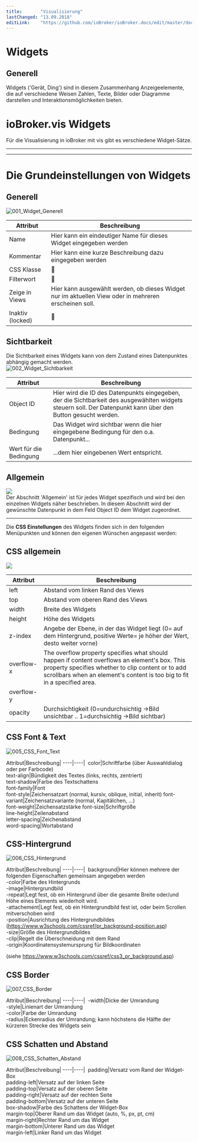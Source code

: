 ```yaml
---
title:       "Visualisierung"
lastChanged: "13.09.2018"
editLink:    "https://github.com/ioBroker/ioBroker.docs/edit/master/docs/viz/vis.md"
---
```


# Widgets


## Generell

Widgets ('Gerät, Ding') sind in diesem Zusammenhang Anzeigeelemente, die auf verschiedene Weisen 
Zahlen, Texte, Bilder oder Diagramme darstellen und Interaktionsmöglichkeiten bieten.

# **ioBroker.vis Widgets**

Für die Visualisierung in ioBroker mit vis gibt es verschiedene Widget-Sätze.



-------------------------------------------------------------------------------  
-------------------------------------------------------------------------------  


# Die Grundeinstellungen von Widgets
 
## **Generell**

![001_Widget_Generell](../media/vis/vis_widgets_001_Widget_Generell.jpg)  

Attribut|Beschreibung|
----|----|
Name|Hier kann ein eindeutiger Name für dieses Widget eingegeben werden
Kommentar|Hier kann eine kurze Beschreibung dazu eingegeben werden   
CSS Klasse|:construction:  
Filterwort|:construction:  
Zeige in Views|Hier kann ausgewählt werden, ob dieses Widget nur im aktuellen View oder in mehreren erscheinen soll.  
Inaktiv (locked)|:construction:

## **Sichtbarkeit**

Die Sichtbarkeit eines Widgets kann von dem Zustand eines Datenpunktes abhängig gemacht werden.  
![002_Widget_Sichtbarkeit](../media/vis/vis_widgets-2_002_Widget_Sichtbarkeit.jpg)  


Attribut|Beschreibung|
----|----|
Object ID|Hier wird die ID des Datenpunkts eingegeben, der die Sichtbarkeit des ausgewählten widgets steuern soll. Der Datenpunkt kann über den Button gesucht werden.
Bedingung|Das Widget wird sichtbar wenn die hier eingegebene Bedingung für den o.a. Datenpunkt...  
Wert für die Bedingung|...dem hier eingebenen Wert entspricht.

## **Allgemein**

![](../media/vis/vis_widgets_003_Widget_Allgemein.jpg)  
Der Abschnitt 'Allgemein' ist für jedes Widget spezifisch 
und wird bei den einzelnen Widgets näher beschrieben. 
In diesem Abschnitt wird der gewünschte Datenpunkt in dem Feld Object ID dem Widget zugeordnet.  

***
Die **CSS Einstellungen** des Widgets finden sich in den folgenden Menüpunkten 
und können den eigenen Wünschen angepasst werden:

## **CSS allgemein**
![](../media/vis/vis_widgets_004_CSS_allgemein.jpg)  

Attribut|Beschreibung|
----|----|
left|Abstand vom linken Rand des Views  
top|Abstand vom oberen Rand des Views  
width|Breite des Widgets  
height|Höhe des Widgets  
z-index|Angebe der Ebene, in der das Widget liegt (0= auf dem Hintergrund, positive Werte= je höher der Wert, desto weiter vorne)  
overflow-x|The overflow property specifies what should happen if content overflows an element's box. This property specifies whether to clip content or to add scrollbars when an element's content is too big to fit in a specified area.  
overflow-y|  
opacity|Durchsichtigkeit  (0=undurchsichtig ->Bild unsichtbar .. 1=durchsichtig ->Bild sichtbar)

## **CSS Font & Text**

![005_CSS_Font_Text](../media/vis/vis_widgets_005_CSS_Font_Text.jpg)  

Attribut|Beschreibung|
----|----|  
color|Schriftfarbe  (über Auswahldialog oder per Farbcode)  
text-align|Bündigkeit des Textes (links, rechts, zentriert)  
text-shadow|Farbe des Textschattens  
font-family|Font  
font-style|Zeichensatzart (normal, kursiv, oblique, initial, inherit)
font-variant|Zeichensatzvariante (normal, Kapitälchen, ...)  
font-weight|Zeichensatzstärke
font-size|Schriftgröße  
line-height|Zeilenabstand  
letter-spacing|Zeichenabstand  
word-spacing|Wortabstand  

## **CSS-Hintergrund**

![006_CSS_Hintergrund](../media/vis/vis_widgets_006_CSS_Hintergrund.jpg)  

Attribut|Beschreibung|
----|----|  
background|Hier können mehrere der folgenden Eigenschaften gemeinsam angegeben werden  
-color|Farbe des Hintergrunds  
-image|Hintergrundbild  
-repeat|Legt fest, ob ein Hintergrund über die gesamte Breite oder/und Höhe eines Elements wiederholt wird.  
-attachement|Legt fest, ob ein Hintergrundbild fest ist, oder beim Scrollen mitverschoben wird  
-position|Ausrichtung des Hintergrundbildes (https://www.w3schools.com/cssref/pr_background-position.asp)  
-size|Größe des Hintergrundbildes  
-clip|Regelt die Überschneidung mit dem Rand  
-origin|Koordinatensystemursprung für Bildkoordinaten  

(siehe https://www.w3schools.com/cssref/css3_pr_background.asp)  

## **CSS Border**

![007_CSS_Border](../media/vis/vis_widgets_007_CSS_Border.jpg)  

Attribut|Beschreibung|
----|----|  
-width|Dicke der Umrandung  
-style|Linienart der Umrandung  
-color|Farbe der Umrandung  
-radius|Eckenradius der Umrandung; kann höchstens die Hälfte der kürzeren Strecke des Widgets sein  

## **CSS Schatten und Abstand**

![008_CSS_Schatten_Abstand](../media/vis/vis_widgets_008_CSS_Schatten_Abstand.jpg)  

Attribut|Beschreibung|
----|----|  
padding|Versatz vom Rand der Widget-Box  
padding-left|Versatz auf der linken Seite  
padding-top|Versatz auf der oberen Seite  
padding-right|Versatz auf der rechten Seite  
padding-bottom|Versatz auf der unteren Seite  
box-shadow|Farbe des Schattens der Widget-Box  
margin-top|Oberer Rand um das Widget (auto, %, px, pt, cm)  
margin-right|Rechter Rand um das Widget  
margin-bottom|Unterer Rand um das Widget  
margin-left|Linker Rand um das Widget





[185]: ../media/vis/widget_images/swipe/Prev_Carousel.png
[186]: ../media/vis/widget_images/swipe/Prev_Swipe.png


